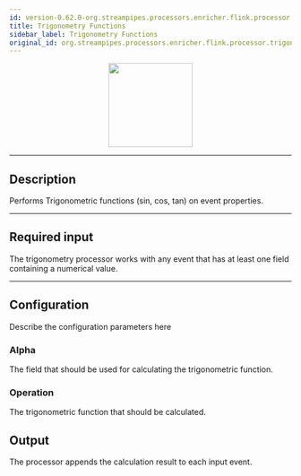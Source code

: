 ```yaml
---
id: version-0.62.0-org.streampipes.processors.enricher.flink.processor.trigonometry
title: Trigonometry Functions
sidebar_label: Trigonometry Functions
original_id: org.streampipes.processors.enricher.flink.processor.trigonometry
---
```




<p align="center"> 
    <img src="/docs/img/pipeline-elements/org.streampipes.processors.enricher.flink.processor.trigonometry/icon.png" width="150px;" class="pe-image-documentation"/>
</p>

***

## Description

Performs Trigonometric functions (sin, cos, tan) on event properties.

***

## Required input
The trigonometry processor works with any event that has at least one field containing a numerical value.

***

## Configuration

Describe the configuration parameters here

### Alpha
The field that should be used for calculating the trigonometric function.


### Operation
The trigonometric function that should be calculated.

## Output
The processor appends the calculation result to each input event.